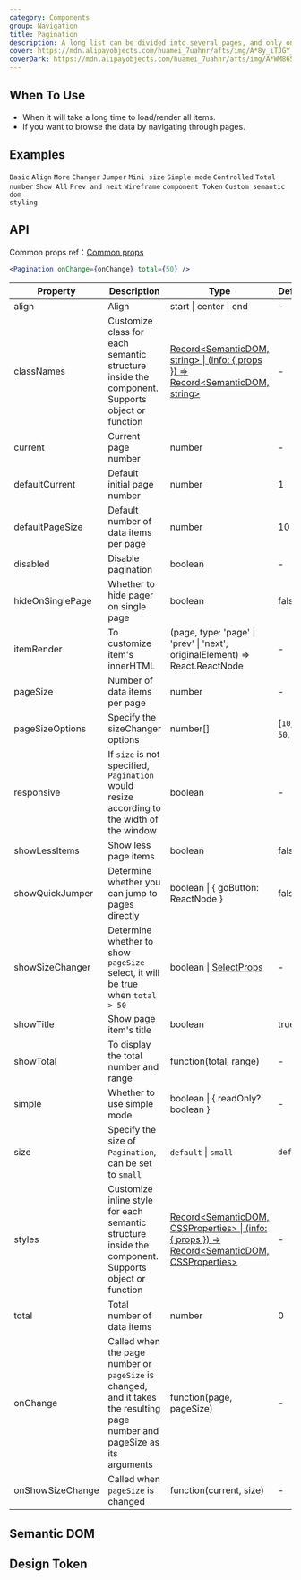 ```yaml
---
category: Components
group: Navigation
title: Pagination
description: A long list can be divided into several pages, and only one page will be loaded at a time.
cover: https://mdn.alipayobjects.com/huamei_7uahnr/afts/img/A*8y_iTJGY_aUAAAAAAAAAAAAADrJ8AQ/original
coverDark: https://mdn.alipayobjects.com/huamei_7uahnr/afts/img/A*WM86SrBC8TsAAAAAAAAAAAAADrJ8AQ/original
---
```


## When To Use

- When it will take a long time to load/render all items.
- If you want to browse the data by navigating through pages.

## Examples

<!-- prettier-ignore -->
<code src="./demo/basic.tsx">Basic</code>
<code src="./demo/align.tsx" version="5.19.0">Align</code>
<code src="./demo/more.tsx">More</code>
<code src="./demo/changer.tsx">Changer</code>
<code src="./demo/jump.tsx">Jumper</code>
<code src="./demo/mini.tsx">Mini size</code>
<code src="./demo/simple.tsx">Simple mode</code>
<code src="./demo/controlled.tsx">Controlled</code>
<code src="./demo/total.tsx">Total number</code>
<code src="./demo/all.tsx">Show All</code>
<code src="./demo/itemRender.tsx">Prev and next</code>
<code src="./demo/wireframe.tsx" debug>Wireframe</code>
<code src="./demo/component-token.tsx" debug>component Token</code>
<code src="./demo/style-class.tsx">Custom semantic dom styling</code>

## API

Common props ref：[Common props](/docs/react/common-props)

```jsx
<Pagination onChange={onChange} total={50} />
```

| Property | Description | Type | Default | Version |
| --- | --- | --- | --- | --- |
| align | Align | start \| center \| end | - | 5.19.0 |
| classNames | Customize class for each semantic structure inside the component. Supports object or function | [Record<SemanticDOM, string> \| (info: { props }) => Record<SemanticDOM, string>](#semantic-dom) | - |  |
| current | Current page number | number | - |  |
| defaultCurrent | Default initial page number | number | 1 |  |
| defaultPageSize | Default number of data items per page | number | 10 |  |
| disabled | Disable pagination | boolean | - |  |
| hideOnSinglePage | Whether to hide pager on single page | boolean | false |  |
| itemRender | To customize item's innerHTML | (page, type: 'page' \| 'prev' \| 'next', originalElement) => React.ReactNode | - |  |
| pageSize | Number of data items per page | number | - |  |
| pageSizeOptions | Specify the sizeChanger options | number\[] | \[`10`, `20`, `50`, `100`] |  |
| responsive | If `size` is not specified, `Pagination` would resize according to the width of the window | boolean | - |  |
| showLessItems | Show less page items | boolean | false |  |
| showQuickJumper | Determine whether you can jump to pages directly | boolean \| { goButton: ReactNode } | false |  |
| showSizeChanger | Determine whether to show `pageSize` select, it will be true when `total > 50` | boolean \| [SelectProps](/components/select#api) | - | SelectProps: 5.21.0 |
| showTitle | Show page item's title | boolean | true |  |
| showTotal | To display the total number and range | function(total, range) | - |  |
| simple | Whether to use simple mode | boolean \| { readOnly?: boolean } | - |  |
| size | Specify the size of `Pagination`, can be set to `small` | `default` \| `small` | `default` |  |
| styles | Customize inline style for each semantic structure inside the component. Supports object or function | [Record<SemanticDOM, CSSProperties> \| (info: { props }) => Record<SemanticDOM, CSSProperties>](#semantic-dom) | - |  |
| total | Total number of data items | number | 0 |  |
| onChange | Called when the page number or `pageSize` is changed, and it takes the resulting page number and pageSize as its arguments | function(page, pageSize) | - |  |
| onShowSizeChange | Called when `pageSize` is changed | function(current, size) | - |  |

## Semantic DOM

<code src="./demo/_semantic.tsx" simplify="true"></code>

## Design Token

<ComponentTokenTable component="Pagination"></ComponentTokenTable>
